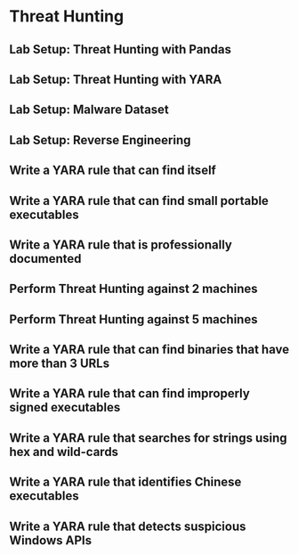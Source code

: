 # Threat Hunting


## Lab Setup: Threat Hunting with Pandas 


## Lab Setup: Threat Hunting with YARA 


## Lab Setup: Malware Dataset  

## Lab Setup: Reverse Engineering 	


## Write a YARA rule that can find itself  


## Write a YARA rule that can find small portable executables 	


## Write a YARA rule that is professionally documented 

## Perform Threat Hunting against 2 machines   	


## Perform Threat Hunting against 5 machines 	

## Write a YARA rule that can find binaries that have more than 3 URLs 	

## Write a YARA rule that can find improperly signed executables	


## Write a YARA rule that searches for strings using hex and wild-cards	


## Write a YARA rule that identifies Chinese executables	


## Write a YARA rule that detects suspicious Windows APIs
